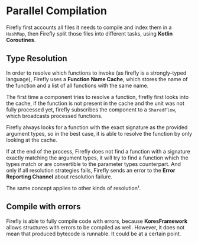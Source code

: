 # Parallel Compilation

Firefly first accounts all files it needs to compile and index them in a `HashMap`, then Firefly split those files into different tasks, using **Kotlin Coroutines**.

## Type Resolution

In order to resolve which functions to invoke (as firefly is a strongly-typed language), Firefly uses a **Function Name Cache**, which stores the name of the function and a list of all functions with the same name.

The first time a component tries to resolve a function, firefly first looks into the cache, if the function is not present in the cache and the unit was not fully processed yet, firefly subscribes the component to a `SharedFlow`, which broadcasts processed functions.

Firefly always looks for a function with the exact signature as the provided argument types, so in the best case, it is able to resolve the function by only looking at the cache.

If at the end of the process, Firefly does not find a function with a signature exactly matching the argument types, it will try to find a function which the types match or are convertible to the parameter types counterpart. And only if all resolution strategies fails, Firefly sends an error to the **Error Reporting Channel** about resolution failure.

The same concept applies to other kinds of resolution¹.

## Compile with errors

Firefly is able to fully compile code with errors, because **KoresFramework** allows structures with errors to be compiled as well. However, it does not mean that produced bytecode is runnable. It could be at a certain point.